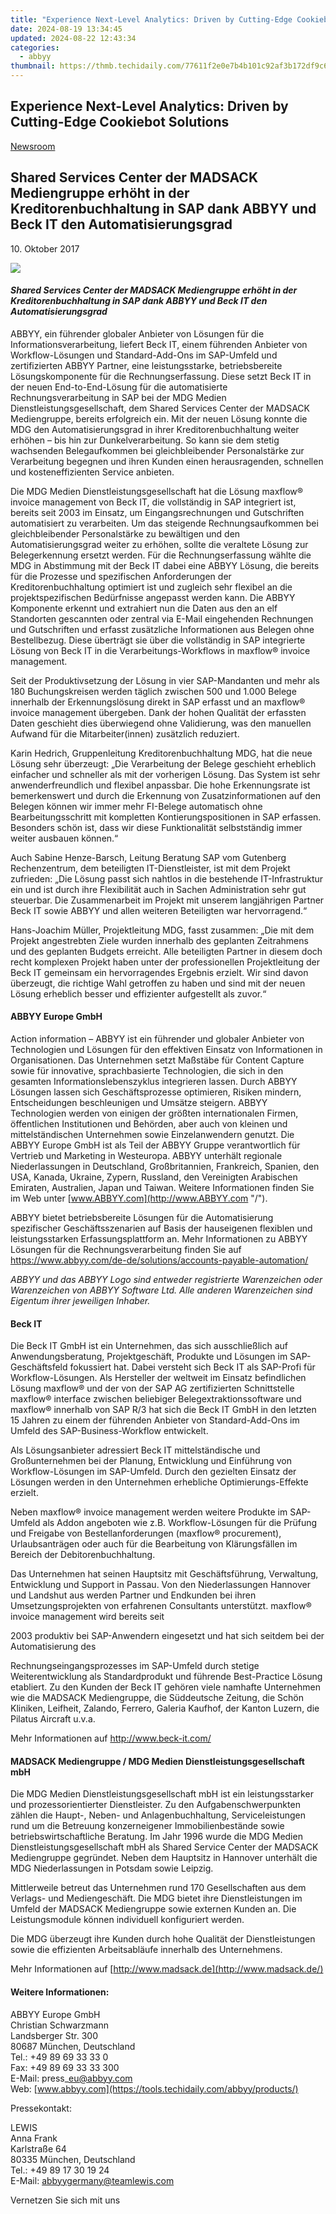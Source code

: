 ```yaml
---
title: "Experience Next-Level Analytics: Driven by Cutting-Edge Cookiebot Solutions"
date: 2024-08-19 13:34:45
updated: 2024-08-22 12:43:34
categories:
  - abbyy
thumbnail: https://thmb.techidaily.com/77611f2e0e7b4b101c92af3b172df9c62d2c1071591d3411a278cc0334c16e37.jpg
---
```


## Experience Next-Level Analytics: Driven by Cutting-Edge Cookiebot Solutions

[Newsroom](https://tools.techidaily.com/abbyy/products/)

## Shared Services Center der MADSACK Mediengruppe erhöht in der Kreditorenbuchhaltung in SAP dank ABBYY und Beck IT den Automatisierungsgrad

10\. Oktober 2017

![](https://content.abbyy.com/-/media/project/abbyy/abbyy/branchtemplates/shutterstock_1272462163_1296-x-729.jpg?h=729&iar=0&w=1296)

#### _Shared Services Center der MADSACK Mediengruppe erhöht in der Kreditorenbuchhaltung in SAP dank ABBYY und Beck IT den Automatisierungsgrad_

ABBYY, ein führender globaler Anbieter von Lösungen für die Informationsverarbeitung, liefert Beck IT, einem führenden Anbieter von Workflow-Lösungen und Standard-Add-Ons im SAP-Umfeld und zertifizierten ABBYY Partner, eine leistungsstarke, betriebsbereite Lösungskomponente für die Rechnungserfassung. Diese setzt Beck IT in der neuen End-to-End-Lösung für die automatisierte Rechnungsverarbeitung in SAP bei der MDG Medien Dienstleistungsgesellschaft, dem Shared Services Center der MADSACK Mediengruppe, bereits erfolgreich ein. Mit der neuen Lösung konnte die MDG den Automatisierungsgrad in ihrer Kreditorenbuchhaltung weiter erhöhen – bis hin zur Dunkelverarbeitung. So kann sie dem stetig wachsenden Belegaufkommen bei gleichbleibender Personalstärke zur Verarbeitung begegnen und ihren Kunden einen herausragenden, schnellen und kosteneffizienten Service anbieten.

Die MDG Medien Dienstleistungsgesellschaft hat die Lösung maxflow® invoice management von Beck IT, die vollständig in SAP integriert ist, bereits seit 2003 im Einsatz, um Eingangsrechnungen und Gutschriften automatisiert zu verarbeiten. Um das steigende Rechnungsaufkommen bei gleichbleibender Personalstärke zu bewältigen und den Automatisierungsgrad weiter zu erhöhen, sollte die veraltete Lösung zur Belegerkennung ersetzt werden. Für die Rechnungserfassung wählte die MDG in Abstimmung mit der Beck IT dabei eine ABBYY Lösung, die bereits für die Prozesse und spezifischen Anforderungen der Kreditorenbuchhaltung optimiert ist und zugleich sehr flexibel an die projektspezifischen Bedürfnisse angepasst werden kann. Die ABBYY Komponente erkennt und extrahiert nun die Daten aus den an elf Standorten gescannten oder zentral via E-Mail eingehenden Rechnungen und Gutschriften und erfasst zusätzliche Informationen aus Belegen ohne Bestellbezug. Diese überträgt sie über die vollständig in SAP integrierte Lösung von Beck IT in die Verarbeitungs-Workflows in maxflow® invoice management.

Seit der Produktivsetzung der Lösung in vier SAP-Mandanten und mehr als 180 Buchungskreisen werden täglich zwischen 500 und 1.000 Belege innerhalb der Erkennungslösung direkt in SAP erfasst und an maxflow® invoice management übergeben. Dank der hohen Qualität der erfassten Daten geschieht dies überwiegend ohne Validierung, was den manuellen Aufwand für die Mitarbeiter(innen) zusätzlich reduziert.

Karin Hedrich, Gruppenleitung Kreditorenbuchhaltung MDG, hat die neue Lösung sehr überzeugt: „Die Verarbeitung der Belege geschieht erheblich einfacher und schneller als mit der vorherigen Lösung. Das System ist sehr anwenderfreundlich und flexibel anpassbar. Die hohe Erkennungsrate ist bemerkenswert und durch die Erkennung von Zusatzinformationen auf den Belegen können wir immer mehr FI-Belege automatisch ohne Bearbeitungsschritt mit kompletten Kontierungspositionen in SAP erfassen. Besonders schön ist, dass wir diese Funktionalität selbstständig immer weiter ausbauen können.“

Auch Sabine Henze-Barsch, Leitung Beratung SAP vom Gutenberg Rechenzentrum, dem beteiligten IT-Dienstleister, ist mit dem Projekt zufrieden: „Die Lösung passt sich nahtlos in die bestehende IT-Infrastruktur ein und ist durch ihre Flexibilität auch in Sachen Administration sehr gut steuerbar. Die Zusammenarbeit im Projekt mit unserem langjährigen Partner Beck IT sowie ABBYY und allen weiteren Beteiligten war hervorragend.“

Hans-Joachim Müller, Projektleitung MDG, fasst zusammen: „Die mit dem Projekt angestrebten Ziele wurden innerhalb des geplanten Zeitrahmens und des geplanten Budgets erreicht. Alle beteiligten Partner in diesem doch recht komplexen Projekt haben unter der professionellen Projektleitung der Beck IT gemeinsam ein hervorragendes Ergebnis erzielt. Wir sind davon überzeugt, die richtige Wahl getroffen zu haben und sind mit der neuen Lösung erheblich besser und effizienter aufgestellt als zuvor.“

#### ABBYY Europe GmbH

Action information – ABBYY ist ein führender und globaler Anbieter von Technologien und Lösungen für den effektiven Einsatz von Informationen in Organisationen. Das Unternehmen setzt Maßstäbe für Content Capture sowie für innovative, sprachbasierte Technologien, die sich in den gesamten Informationslebenszyklus integrieren lassen. Durch ABBYY Lösungen lassen sich Geschäftsprozesse optimieren, Risiken mindern, Entscheidungen beschleunigen und Umsätze steigern. ABBYY Technologien werden von einigen der größten internationalen Firmen, öffentlichen Institutionen und Behörden, aber auch von kleinen und mittelständischen Unternehmen sowie Einzelanwendern genutzt. Die ABBYY Europe GmbH ist als Teil der ABBYY Gruppe verantwortlich für Vertrieb und Marketing in Westeuropa. ABBYY unterhält regionale Niederlassungen in Deutschland, Großbritannien, Frankreich, Spanien, den USA, Kanada, Ukraine, Zypern, Russland, den Vereinigten Arabischen Emiraten, Australien, Japan und Taiwan. Weitere Informationen finden Sie im Web unter [www.ABBYY.com](http://www.ABBYY.com "/").

ABBYY bietet betriebsbereite Lösungen für die Automatisierung spezifischer Geschäftsszenarien auf Basis der hauseigenen flexiblen und leistungsstarken Erfassungsplattform an. Mehr Informationen zu ABBYY Lösungen für die Rechnungsverarbeitung finden Sie auf <https://www.abbyy.com/de-de/solutions/accounts-payable-automation/> 

_ABBYY und das ABBYY Logo sind entweder registrierte Warenzeichen oder Warenzeichen von ABBYY Software Ltd. Alle anderen Warenzeichen sind Eigentum ihrer jeweiligen Inhaber._ 

#### Beck IT

Die Beck IT GmbH ist ein Unternehmen, das sich ausschließlich auf Anwendungsberatung, Projektgeschäft, Produkte und Lösungen im SAP-Geschäftsfeld fokussiert hat. Dabei versteht sich Beck IT als SAP-Profi für Workflow-Lösungen. Als Hersteller der weltweit im Einsatz befindlichen Lösung maxflow® und der von der SAP AG zertifizierten Schnittstelle maxflow® interface zwischen beliebiger Belegextraktionssoftware und maxflow® innerhalb von SAP R/3 hat sich die Beck IT GmbH in den letzten 15 Jahren zu einem der führenden Anbieter von Standard-Add-Ons im Umfeld des SAP-Business-Workflow entwickelt.

Als Lösungsanbieter adressiert Beck IT mittelständische und Großunternehmen bei der Planung, Entwicklung und Einführung von Workflow-Lösungen im SAP-Umfeld. Durch den gezielten Einsatz der Lösungen werden in den Unternehmen erhebliche Optimierungs-Effekte erzielt.

Neben maxflow® invoice management werden weitere Produkte im SAP-Umfeld als Addon angeboten wie z.B. Workflow-Lösungen für die Prüfung und Freigabe von Bestellanforderungen (maxflow® procurement), Urlaubsanträgen oder auch für die Bearbeitung von Klärungsfällen im Bereich der Debitorenbuchhaltung.

Das Unternehmen hat seinen Hauptsitz mit Geschäftsführung, Verwaltung, Entwicklung und Support in Passau. Von den Niederlassungen Hannover und Landshut aus werden Partner und Endkunden bei ihren Umsetzungsprojekten von erfahrenen Consultants unterstützt. maxflow® invoice management wird bereits seit

2003 produktiv bei SAP-Anwendern eingesetzt und hat sich seitdem bei der Automatisierung des

Rechnungseingangsprozesses im SAP-Umfeld durch stetige Weiterentwicklung als Standardprodukt und führende Best-Practice Lösung etabliert. Zu den Kunden der Beck IT gehören viele namhafte Unternehmen wie die MADSACK Mediengruppe, die Süddeutsche Zeitung, die Schön Kliniken, Leifheit, Zalando, Ferrero, Galeria Kaufhof, der Kanton Luzern, die Pilatus Aircraft u.v.a.

Mehr Informationen auf <http://www.beck-it.com/>

#### MADSACK Mediengruppe / MDG Medien Dienstleistungsgesellschaft mbH

Die MDG Medien Dienstleistungsgesellschaft mbH ist ein leistungsstarker und prozessorientierter Dienstleister. Zu den Aufgabenschwerpunkten zählen die Haupt-, Neben- und Anlagenbuchhaltung, Serviceleistungen rund um die Betreuung konzerneigener Immobilienbestände sowie betriebswirtschaftliche Beratung. Im Jahr 1996 wurde die MDG Medien Dienstleistungsgesellschaft mbH als Shared Service Center der MADSACK Mediengruppe gegründet. Neben dem Hauptsitz in Hannover unterhält die MDG Niederlassungen in Potsdam sowie Leipzig.

Mittlerweile betreut das Unternehmen rund 170 Gesellschaften aus dem Verlags- und Mediengeschäft. Die MDG bietet ihre Dienstleistungen im Umfeld der MADSACK Mediengruppe sowie externen Kunden an. Die Leistungsmodule können individuell konfiguriert werden.

Die MDG überzeugt ihre Kunden durch hohe Qualität der Dienstleistungen sowie die effizienten Arbeitsabläufe innerhalb des Unternehmens.

Mehr Informationen auf [http://www.madsack.de](http://www.madsack.de/)

#### Weitere Informationen:

ABBYY Europe GmbH  
Christian Schwarzmann  
Landsberger Str. 300   
80687 München, Deutschland   
Tel.: +49 89 69 33 33 0  
Fax: +49 89 69 33 33 300  
E-Mail: press\_eu@abbyy.com  
Web: [www.abbyy.com](https://tools.techidaily.com/abbyy/products/)

Pressekontakt:

LEWIS  
Anna Frank  
Karlstraße 64  
80335 München, Deutschland  
Tel.: +49 89 17 30 19 24  
E-Mail: [abbyygermany@teamlewis.com](https://tools.techidaily.com/abbyy/products/)

  
Vernetzen Sie sich mit uns

<ins class="adsbygoogle"
     style="display:block"
     data-ad-format="autorelaxed"
     data-ad-client="ca-pub-7571918770474297"
     data-ad-slot="1223367746"></ins>



<ins class="adsbygoogle"
     style="display:block"
     data-ad-client="ca-pub-7571918770474297"
     data-ad-slot="8358498916"
     data-ad-format="auto"
     data-full-width-responsive="true"></ins>
